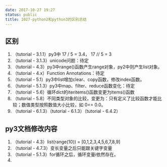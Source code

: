 ```yaml
---
date: 2017-10-27 19:27
status: public
title: 1027-python2和python3的区别总结
---
```


## 区别
1. （tutorial - 3.1.1）py3中 17 / 5 = 3.4， 17 // 5 = 3
2. （tutorial - 3.1.3）unicode问题：待定
3. （tutorial - 4.3）py3中range()函数产生range对象，py2中则产生list对象。
4. （tutorial - 4.x）Function Annotations：待定
5. （tutorial - 5.1）py3中list增加clear、copy函数，修改index函数。
6. （tutorial - 5.1.3）py3中map、filter、reduce函数变化：待定
7. （tutorial - 5.6）循环dict的iteritems()函数变更为items()函数
8. （tutorial - 5.8）不同类型对象的比较，变更为：只有定义了比较函数才能比较；数值类型按照数值大小比较，如 0== 0.0。
9. （tutorial - 6.1.3）（tutorial - 6.1.3）（tutorial - 6.4.2）

## py3文档修改内容
1. （tutorial - 4.3）list(range(10)) = [0,1,2,3,4,5,6,7,8,9]
2. （tutorial - 4.7.3）变长变量之后只能跟关键字变量
3. （tutorial - 5.1.3）for循环之后，循环变量i依然存在。
4.